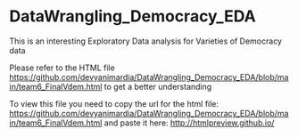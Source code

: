 # DataWrangling_Democracy_EDA

This is an interesting Exploratory Data analysis for Varieties of Democracy data 

Please refer to the HTML file https://github.com/devyanimardia/DataWrangling_Democracy_EDA/blob/main/team6_FinalVdem.html to get a better understanding 

To view this file you need to copy the url for the html file: https://github.com/devyanimardia/DataWrangling_Democracy_EDA/blob/main/team6_FinalVdem.html and paste it here: http://htmlpreview.github.io/

